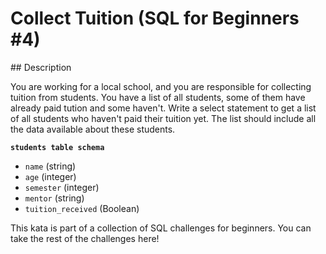 # Collect Tuition (SQL for Beginners #4)

## Description

You are working for a local school, and you are responsible for collecting tuition from students. You have a list of all students, some of them have already paid tution and some haven't. Write a select statement to get a list of all students who haven't paid their tuition yet. The list should include all the data available about these students.

**`students table schema`**

* `name` (string)
* `age` (integer)
* `semester` (integer)
* `mentor` (string)
* `tuition_received` (Boolean)

This kata is part of a collection of SQL challenges for beginners. You can take the rest of the challenges here!
